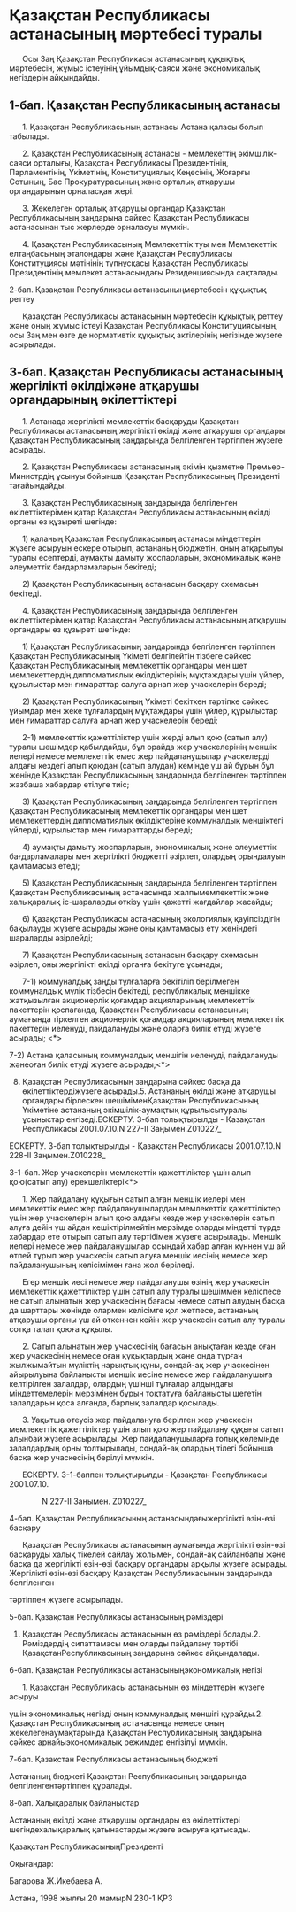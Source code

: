 # Қазақстан Республикасы астанасының мәртебесі туралы

      Осы Заң Қазақстан Республикасы астанасының құқықтық мәртебесін, жұмыс істеуінің ұйымдық-саяси және экономикалық негіздерін айқындайды.

## 1-бап. Қазақстан Республикасының астанасы

      1. Қазақстан Республикасының астанасы Астана қаласы болып табылады.

      2. Қазақстан Республикасының астанасы - мемлекеттің әкімшілік-саяси орталығы, Қазақстан Республикасы Президентінің, Парламентінің, Үкіметінің, Конституциялық Кеңесінің, Жоғарғы Сотының, Бас Прокуратурасының және орталық атқарушы органдарының орналасқан жері.

      3. Жекелеген орталық атқарушы органдар Қазақстан Республикасының заңдарына сәйкес Қазақстан Республикасы астанасынан тыс жерлерде орналасуы мүмкін.

      4. Қазақстан Республикасының Мемлекеттік туы мен Мемлекеттік елтаңбасының эталондары және Қазақстан Республикасы Конституциясы мәтінінің түпнұсқасы Қазақстан Республикасы Президентінің мемлекет астанасындағы Резиденциясында сақталады.

2-бап. Қазақстан Республикасы астанасыныңмәртебесін құқықтық реттеу

      Қазақстан Республикасы астанасының мәртебесін құқықтық реттеу және оның жұмыс істеуі Қазақстан Республикасы Конституциясының, осы Заң мен өзге де нормативтік құқықтық актілерінің негізінде жүзеге асырылады.

## 3-бап. Қазақстан Республикасы астанасының жергілікті өкілдіжәне атқарушы органдарының өкілеттіктері

      1. Астанада жергілікті мемлекеттік басқаруды Қазақстан Республикасы астанасының жергілікті өкілді және атқарушы органдары Қазақстан Республикасының заңдарында белгіленген тәртіппен жүзеге асырады.

      2. Қазақстан Республикасы астанасының әкімін қызметке Премьер- Министрдің ұсынуы бойынша Қазақстан Республикасының Президенті тағайындайды.

      3. Қазақстан Республикасының заңдарында белгіленген өкілеттіктерімен қатар Қазақстан Республикасы астанасының өкілді органы өз құзыреті шегінде:

      1) қаланың Қазақстан Республикасының астанасы міндеттерін жүзеге асыруын ескере отырып, астананың бюджетін, оның атқарылуы туралы есептерді, аумақты дамыту жоспарларын, экономикалық және әлеуметтік бағдарламаларын бекітеді;

      2) Қазақстан Республикасының астанасын басқару схемасын бекітеді.

      4. Қазақстан Республикасының заңдарында белгіленген өкілеттіктерімен қатар Қазақстан Республикасы астанасының атқарушы органдары өз құзыреті шегінде:

      1) Қазақстан Республикасының заңдарында белгіленген тәртіппен Қазақстан Республикасының Үкіметі белгілейтін тізбеге сәйкес Қазақстан Республикасының мемлекеттік органдары мен шет мемлекеттердің дипломатиялық өкілдіктерінің мұқтаждары үшін үйлер, құрылыстар мен ғимараттар салуға арнап жер учаскелерін береді;

      2) Қазақстан Республикасының Үкіметі бекіткен тәртіпке сәйкес ұйымдар мен жеке тұлғалардың мұқтаждары үшін үйлер, құрылыстар мен ғимараттар салуға арнап жер учаскелерін береді;

      2-1) мемлекеттiк қажеттiлiктер үшiн жердi алып қою (сатып алу) туралы шешімдер қабылдайды, бұл орайда жер учаскелерінің меншік иелері немесе мемлекеттiк емес жер пайдаланушылар учаскелердi алдағы кездегi алып қоюдан (сатып алудан) кемiнде үш ай бұрын бұл жөнiнде Қазақстан Республикасының заңдарында белгiленген тәртiппен жазбаша хабардар етiлуге тиiс;

      3) Қазақстан Республикасының заңдарында белгіленген тәртіппен Қазақстан Республикасының мемлекеттік органдары мен шет мемлекеттердің дипломатиялық өкілдіктеріне коммуналдық меншіктегі үйлерді, құрылыстар мен ғимараттарды береді;

      4) аумақты дамыту жоспарларын, экономикалық және әлеуметтік бағдарламалары мен жергілікті бюджетті әзірлеп, олардың орындалуын қамтамасыз етеді;

      5) Қазақстан Республикасының заңдарында белгіленген тәртіппен Қазақстан Республикасының астанасында жалпымемлекеттік және халықаралық іс-шараларды өткізу үшін қажетті жағдайлар жасайды;

      6) Қазақстан Республикасы астанасының экологиялық қауіпсіздігін бақылауды жүзеге асырады және оны қамтамасыз ету жөніндегі шараларды әзірлейді;

      7) Қазақстан Республикасының астанасын басқару схемасын әзірлеп, оны жергілікті өкілді органға бекітуге ұсынады;

      7-1) коммуналдық заңды тұлғаларға бекітіліп берілмеген коммуналдық мүлік тізбесін бекітеді, республикалық меншікке жатқызылған акционерлік қоғамдар акцияларының мемлекеттік пакеттерін қоспағанда, Қазақстан Республикасы астанасының аумағында тіркелген акционерлік қоғамдар акцияларының мемлекеттік пакеттерін иеленуді, пайдалануды және оларға билік етуді жүзеге асырады; <*>

7-2) Астана қаласының коммуналдық меншігін иеленуді, пайдалануды жәнеоған билік етуді жүзеге асырады;<*>

8) Қазақстан Республикасының заңдарына сәйкес басқа да өкілеттіктердіжүзеге асырады.5. Астананың өкілді және атқарушы органдары бірлескен шешіміменҚазақстан Республикасының Үкіметіне астананың әкімшілік-аумақтық құрылысытуралы ұсыныстар енгізеді.ЕСКЕРТУ. 3-бап толықтырылды - Қазақстан Республикасы 2001.07.10.N 227-II Заңымен.Z010227_

ЕСКЕРТУ. 3-бап толықтырылды - Қазақстан Республикасы 2001.07.10.N 228-II Заңымен.Z010228_

3-1-бап. Жер учаскелерiн мемлекеттiк қажеттiлiктер үшiн алып қою(сатып алу) ерекшелiктерi<*>

      1. Жер пайдалану құқығын сатып алған меншiк иелерi мен мемлекеттiк емес жер пайдаланушылардан мемлекеттiк қажеттiлiктер үшiн жер учаскелерiн алып қою алдағы кезде жер учаскелерiн сатып алуға дейiн үш айдан кешiктiрiлмейтiн мерзiмде оларды мiндеттi түрде хабардар ете отырып сатып алу тәртiбiмен жүзеге асырылады. Меншiк иелерi немесе жер пайдаланушылар осындай хабар алған күннен үш ай өтпей тұрып жер учаскесiн сатып алуға меншiк иесiнiң немесе жер пайдаланушының келiсiмiмен ғана жол берiледi.

      Егер меншiк иесi немесе жер пайдаланушы өзiнiң жер учаскесiн мемлекеттiк қажеттiлiктер үшiн сатып алу туралы шешiммен келiспесе не сатып алынатын жер учаскесiнiң бағасы немесе сатып алудың басқа да шарттары жөнiнде олармен келiсiмге қол жетпесе, астананың атқарушы органы үш ай өткеннен кейiн жер учаскесiн сатып алу туралы сотқа талап қоюға құқылы.

      2. Сатып алынатын жер учаскесінің бағасын анықтаған кезде оған жер учаскесiнiң немесе оған құқықтардың және онда тұрған жылжымайтын мүлiктiң нарықтық құны, сондай-ақ жер учаскесiнен айырылуына байланысты меншiк иесiне немесе жер пайдаланушыға келтiрiлген залалдар, олардың үшiншi тұлғалар алдындағы мiндеттемелерiн мерзiмiнен бұрын тоқтатуға байланысты шегетiн залалдарын қоса алғанда, барлық залалдар қосылады.

      3. Уақытша өтеусiз жер пайдалануға берiлген жер учаскесiн мемлекеттiк қажеттiлiктер үшiн алып қою жер пайдалану құқығы сатып алынбай жүзеге асырылады. Жер пайдаланушыларға толық көлемiнде залалдардың орны толтырылады, сондай-ақ олардың тiлегi бойынша басқа жер учаскесінің берiлуi мүмкiн.

      ЕСКЕРТУ. 3-1-баппен толықтырылды - Қазақстан Республикасы 2001.07.10.

               N 227-II Заңымен. Z010227_

4-бап. Қазақстан Республикасының астанасындағыжергілікті өзін-өзі басқару

      Қазақстан Республикасы астанасының аумағында жергілікті өзін-өзі басқаруды халық тікелей сайлау жолымен, сондай-ақ сайланбалы және басқа да жергілікті өзін-өзі басқару органдары арқылы жүзеге асырады. Жергілікті өзін-өзі басқару Қазақстан Республикасының заңдарында белгіленген

тәртіппен жүзеге асырылады.

5-бап. Қазақстан Республикасы астанасының рәміздері

1. Қазақстан Республикасы астанасының өз рәміздері болады.2. Рәміздердің сипаттамасы мен оларды пайдалану тәртібі ҚазақстанРеспубликасының заңдарына сәйкес айқындалады.

6-бап. Қазақстан Республикасы астанасыныңэкономикалық негізі

      1. Қазақстан Республикасы астанасының өз міндеттерін жүзеге асыруы

үшін экономикалық негізді оның коммуналдық меншігі құрайды.2. Қазақстан Республикасының астанасында немесе оның жекелегенаумақтарында Қазақстан Республикасының заңдарына сәйкес арнайыэкономикалық режимдер енгізілуі мүмкін.

7-бап. Қазақстан Республикасы астанасының бюджеті

Астананың бюджеті Қазақстан Республикасының заңдарында белгіленгентәртіппен құралады.

8-бап. Халықаралық байланыстар

Астананың өкілді және атқарушы органдары өз өкілеттіктері шегіндехалықаралық қатынастарды жүзеге асыруға қатысады.

Қазақстан РеспубликасыныңПрезиденті

Оқығандар:

Багарова Ж.Икебаева А.

Астана, 1998 жылғы 20 мамырN 230-1 ҚРЗ

